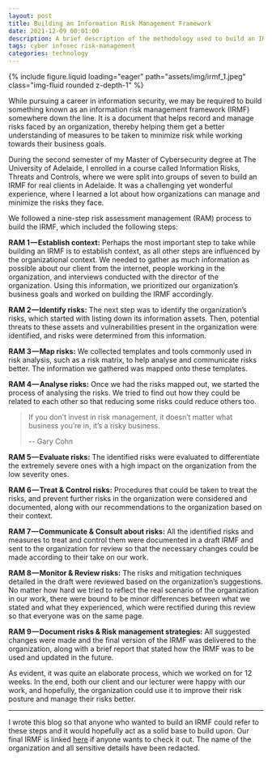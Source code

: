 ```yaml
---
layout: post
title: Building an Information Risk Management Framework
date: 2021-12-09 00:01:00
description: A brief description of the methodology used to build an IRMF.
tags: cyber infosec risk-management
categories: technology
---
```

<div class="row mt-3">
    <div class="col-sm mt-3 mt-md-0">
        {% include figure.liquid loading="eager" path="assets/img/irmf_1.jpeg" class="img-fluid rounded z-depth-1" %}
    </div>
</div>

While pursuing a career in information security, we may be required to build something known as an information risk management framework (IRMF) somewhere down the line. It is a document that helps record and manage risks faced by an organization, thereby helping them get a better understanding of measures to be taken to minimize risk while working towards their business goals.

During the second semester of my Master of Cybersecurity degree at The University of Adelaide, I enrolled in a course called Information Risks, Threats and Controls, where we were split into groups of seven to build an IRMF for real clients in Adelaide. It was a challenging yet wonderful experience, where I learned a lot about how organizations can manage and minimize the risks they face.

We followed a nine-step risk assessment management (RAM) process to build the IRMF, which included the following steps:

**RAM 1 — Establish context:** Perhaps the most important step to take while building an IRMF is to establish context, as all other steps are influenced by the organizational context. We needed to gather as much information as possible about our client from the internet, people working in the organization, and interviews conducted with the director of the organization. Using this information, we prioritized our organization’s business goals and worked on building the IRMF accordingly.

**RAM 2 — Identify risks:** The next step was to identify the organization’s risks, which started with listing down its information assets. Then, potential threats to these assets and vulnerabilities present in the organization were identified, and risks were determined from this information.

**RAM 3 — Map risks:** We collected templates and tools commonly used in risk analysis, such as a risk matrix, to help analyse and communicate risks better. The information we gathered was mapped onto these templates.

**RAM 4 — Analyse risks:** Once we had the risks mapped out, we started the process of analysing the risks. We tried to find out how they could be related to each other so that reducing some risks could reduce others too.

> If you don’t invest in risk management, it doesn’t matter what business you’re in, it’s a risky business.  
> 
> -- Gary Cohn

**RAM 5 — Evaluate risks:** The identified risks were evaluated to differentiate the extremely severe ones with a high impact on the organization from the low severity ones.

**RAM 6 — Treat & Control risks:** Procedures that could be taken to treat the risks, and prevent further risks in the organization were considered and documented, along with our recommendations to the organization based on their context.

**RAM 7 — Communicate & Consult about risks:** All the identified risks and measures to treat and control them were documented in a draft IRMF and sent to the organization for review so that the necessary changes could be made according to their take on our work.

**RAM 8 — Monitor & Review risks:** The risks and mitigation techniques detailed in the draft were reviewed based on the organization’s suggestions. No matter how hard we tried to reflect the real scenario of the organization in our work, there were bound to be minor differences between what we stated and what they experienced, which were rectified during this review so that everyone was on the same page.

**RAM 9 — Document risks & Risk management strategies:** All suggested changes were made and the final version of the IRMF was delivered to the organization, along with a brief report that stated how the IRMF was to be used and updated in the future.

As evident, it was quite an elaborate process, which we worked on for 12 weeks. In the end, both our client and our lecturer were happy with our work, and hopefully, the organization could use it to improve their risk posture and manage their risks better.

* * *

I wrote this blog so that anyone who wanted to build an IRMF could refer to these steps and it would hopefully act as a solid base to build upon. Our final IRMF is linked [here](https://drive.google.com/file/d/1NBQ-mu7wGTleEdhYezf-KdQ19PqObTYW/view?usp=sharing) if anyone wants to check it out. The name of the organization and all sensitive details have been redacted.